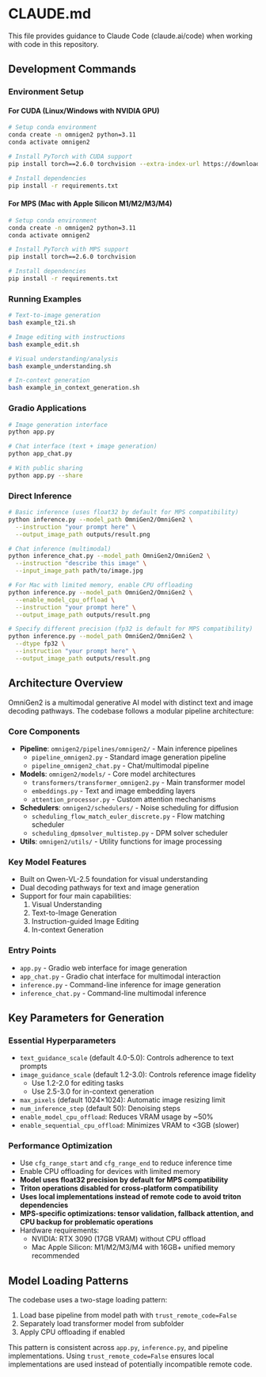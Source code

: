 # CLAUDE.md

This file provides guidance to Claude Code (claude.ai/code) when working with code in this repository.

## Development Commands

### Environment Setup

#### For CUDA (Linux/Windows with NVIDIA GPU)
```bash
# Setup conda environment
conda create -n omnigen2 python=3.11
conda activate omnigen2

# Install PyTorch with CUDA support
pip install torch==2.6.0 torchvision --extra-index-url https://download.pytorch.org/whl/cu124

# Install dependencies
pip install -r requirements.txt
```

#### For MPS (Mac with Apple Silicon M1/M2/M3/M4)
```bash
# Setup conda environment
conda create -n omnigen2 python=3.11
conda activate omnigen2

# Install PyTorch with MPS support
pip install torch==2.6.0 torchvision

# Install dependencies
pip install -r requirements.txt
```

### Running Examples
```bash
# Text-to-image generation
bash example_t2i.sh

# Image editing with instructions
bash example_edit.sh

# Visual understanding/analysis
bash example_understanding.sh

# In-context generation
bash example_in_context_generation.sh
```

### Gradio Applications
```bash
# Image generation interface
python app.py

# Chat interface (text + image generation)
python app_chat.py

# With public sharing
python app.py --share
```

### Direct Inference
```bash
# Basic inference (uses float32 by default for MPS compatibility)
python inference.py --model_path OmniGen2/OmniGen2 \
  --instruction "your prompt here" \
  --output_image_path outputs/result.png

# Chat inference (multimodal)
python inference_chat.py --model_path OmniGen2/OmniGen2 \
  --instruction "describe this image" \
  --input_image_path path/to/image.jpg

# For Mac with limited memory, enable CPU offloading
python inference.py --model_path OmniGen2/OmniGen2 \
  --enable_model_cpu_offload \
  --instruction "your prompt here" \
  --output_image_path outputs/result.png

# Specify different precision (fp32 is default for MPS compatibility)
python inference.py --model_path OmniGen2/OmniGen2 \
  --dtype fp32 \
  --instruction "your prompt here" \
  --output_image_path outputs/result.png
```

## Architecture Overview

OmniGen2 is a multimodal generative AI model with distinct text and image decoding pathways. The codebase follows a modular pipeline architecture:

### Core Components
- **Pipeline**: `omnigen2/pipelines/omnigen2/` - Main inference pipelines
  - `pipeline_omnigen2.py` - Standard image generation pipeline
  - `pipeline_omnigen2_chat.py` - Chat/multimodal pipeline
- **Models**: `omnigen2/models/` - Core model architectures
  - `transformers/transformer_omnigen2.py` - Main transformer model
  - `embeddings.py` - Text and image embedding layers
  - `attention_processor.py` - Custom attention mechanisms
- **Schedulers**: `omnigen2/schedulers/` - Noise scheduling for diffusion
  - `scheduling_flow_match_euler_discrete.py` - Flow matching scheduler
  - `scheduling_dpmsolver_multistep.py` - DPM solver scheduler
- **Utils**: `omnigen2/utils/` - Utility functions for image processing

### Key Model Features
- Built on Qwen-VL-2.5 foundation for visual understanding
- Dual decoding pathways for text and image generation
- Support for four main capabilities:
  1. Visual Understanding
  2. Text-to-Image Generation
  3. Instruction-guided Image Editing
  4. In-context Generation

### Entry Points
- `app.py` - Gradio web interface for image generation
- `app_chat.py` - Gradio chat interface for multimodal interaction
- `inference.py` - Command-line inference for image generation
- `inference_chat.py` - Command-line multimodal inference

## Key Parameters for Generation

### Essential Hyperparameters
- `text_guidance_scale` (default 4.0-5.0): Controls adherence to text prompts
- `image_guidance_scale` (default 1.2-3.0): Controls reference image fidelity
  - Use 1.2-2.0 for editing tasks
  - Use 2.5-3.0 for in-context generation
- `max_pixels` (default 1024×1024): Automatic image resizing limit
- `num_inference_step` (default 50): Denoising steps
- `enable_model_cpu_offload`: Reduces VRAM usage by ~50%
- `enable_sequential_cpu_offload`: Minimizes VRAM to <3GB (slower)

### Performance Optimization
- Use `cfg_range_start` and `cfg_range_end` to reduce inference time
- Enable CPU offloading for devices with limited memory
- **Model uses float32 precision by default for MPS compatibility**
- **Triton operations disabled for cross-platform compatibility**
- **Uses local implementations instead of remote code to avoid triton dependencies**
- **MPS-specific optimizations: tensor validation, fallback attention, and CPU backup for problematic operations**
- Hardware requirements:
  - NVIDIA: RTX 3090 (17GB VRAM) without CPU offload
  - Mac Apple Silicon: M1/M2/M3/M4 with 16GB+ unified memory recommended

## Model Loading Patterns

The codebase uses a two-stage loading pattern:
1. Load base pipeline from model path with `trust_remote_code=False`
2. Separately load transformer model from subfolder
3. Apply CPU offloading if enabled

This pattern is consistent across `app.py`, `inference.py`, and pipeline implementations. Using `trust_remote_code=False` ensures local implementations are used instead of potentially incompatible remote code.